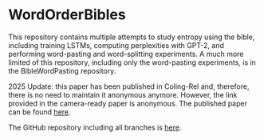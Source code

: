 # WordOrderBibles

This repository contains multiple attempts to study entropy using the bible, including training LSTMs, computing perplexities with GPT-2, and performing word-pasting and word-splitting experiments. A much more limited of this repository, including only the word-pasting experiments, is in the BibleWordPasting repository.

2025 Update: this paper has been published in Coling-Rel and, therefore, there is no need to maintain it anonymous anymore. However, the link provided in the camera-ready paper is anonymous. The published paper can be found [here](https://aclanthology.org/2025.clrel-1.9/).

The GitHub repository including all branches is [here](https://github.com/PabloMosUU/WordOrderBibles).
